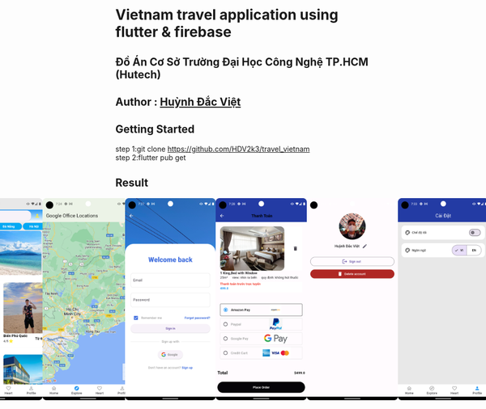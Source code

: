 # Vietnam travel application using flutter & firebase 
## Đồ Án Cơ Sở Trường Đại Học Công Nghệ TP.HCM (Hutech) <br>
## Author : <a href="https://www.facebook.com/huynh.viet.7771">Huỳnh Đắc Việt</a>  <br>

## Getting Started
step 1:git clone https://github.com/HDV2k3/travel_vietnam <br>
step 2:flutter pub get  <br>
## Result
<div style="display: flex; flex-wrap: wrap;">
  <div style="width: 50%; display: flex; justify-content: center;">
    <img style="width: 200px; height: 400px;" alt="" src="assets/images/result.png"/>
    <img style="width: 200px; height: 400px;" alt="" src="assets/images/result1.png"/>
     <img style="width: 200px; height: 400px;" alt="" src="assets/images/result2.png"/>
    <img style="width: 200px; height: 400px;" alt="" src="assets/images/result3.png"/>
     <img style="width: 200px; height: 400px;" alt="" src="assets/images/result4.png"/>
  </div>
  <div style="width: 50%; display: flex; justify-content: center;">
    <img style="width: 200px; height: 400px;" alt="" src="assets/images/result4.png"/>
    <img style="width: 200px; height: 400px;" alt="" src="assets/images/result6.png"/>
    <img style="width: 200px; height: 400px;" alt="" src="assets/images/result7.png"/>
    <img style="width: 200px; height: 400px;" alt="" src="assets/images/result8.png"/>
  </div>
</div>



